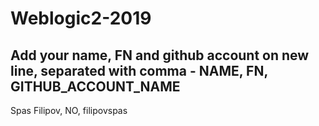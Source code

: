 # Weblogic2-2019
Add your name, FN and github account on new line, separated with comma - NAME, FN, GITHUB_ACCOUNT_NAME
------------------------------------
Spas Filipov, NO, filipovspas
